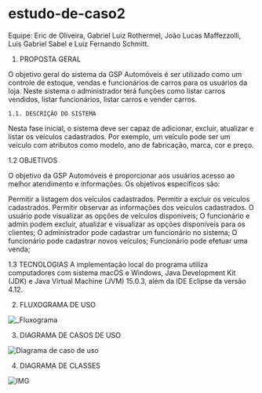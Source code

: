 # estudo-de-caso2

Equipe:
Eric de Oliveira,
Gabriel Luiz Rothermel,
João Lucas Maffezzolli,
Luís Gabriel Sabel e
Luiz Fernando Schmitt.

1. PROPOSTA GERAL

  O objetivo geral do sistema da GSP Automóveis é ser utilizado como um controle de estoque, vendas e funcionários de carros para os usuários da loja. Neste sistema o administrador terá funções como listar carros vendidos, listar funcionários, listar carros e vender carros.

	1.1. DESCRIÇÃO DO SISTEMA

  Nesta fase inicial, o sistema deve ser capaz de adicionar, excluir, atualizar e listar os veículos cadastrados. Por exemplo, um veículo pode ser um veículo com atributos como modelo, ano de fabricação, marca, cor e preço.

1.2 OBJETIVOS

  O objetivo da GSP Automóveis é proporcionar aos usuários acesso ao melhor atendimento e informações.
Os objetivos específicos são:

  Permitir a listagem dos veículos cadastrados.
  Permitir a excluir os veículos cadastrados.
  Permitir observar as informações dos veículos cadastrados.
  O usuário pode visualizar as opções de veículos disponíveis;
  O funcionário e admin podem excluir, atualizar e visualizar as opções disponíveis para os clientes;
  O administrador pode cadastrar um funcionário no sistema;
  O funcionário pode cadastrar novos veículos;
  Funcionário pode efetuar uma venda;

  1.3 TECNOLOGIAS
A implementação local do programa utiliza computadores com sistema macOS e Windows, Java Development Kit (JDK) e Java Virtual Machine (JVM) 15.0.3, além da IDE Eclipse da versão 4.12.

2. FLUXOGRAMA DE USO

![_Fluxograma](https://github.com/Luiz087/Estudo-de-Caso2/assets/84669466/cfe00c61-d769-48fe-815e-76e5c5f4580a)

3. DIAGRAMA DE CASOS DE USO

![Diagrama de caso de uso](https://github.com/Luiz087/Estudo-de-Caso2/assets/84669466/53a9432e-d774-4863-863e-fff51dbeea35)


4. DIAGRAMA DE CLASSES

![IMG](https://github.com/Luiz087/Estudo-de-Caso2/assets/84669466/31bd3a31-7ca0-482c-93d3-36b8b88638d0)
